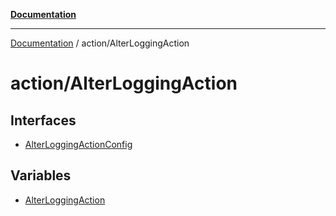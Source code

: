 [**Documentation**](../../index.md)

***

[Documentation](../../index.md) / action/AlterLoggingAction

# action/AlterLoggingAction

## Interfaces

- [AlterLoggingActionConfig](interfaces/AlterLoggingActionConfig.md)

## Variables

- [AlterLoggingAction](variables/AlterLoggingAction.md)
